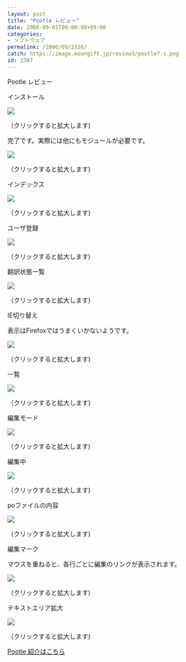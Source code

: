 ```yaml
---
layout: post
title: "Pootle レビュー"
date: 2006-09-01T09:00:00+09:00
categories:
- ソフトウェア
permalink: /2006/09/2326/
catch: https://image.moongift.jp/review3/pootle7.s.png
id: 2307
---
```

Pootle レビュー  
<!--more-->

インストール

  

[![](https://image.moongift.jp/review3/pootle1.s.png)](https://image.moongift.jp/review3/pootle1.png)  
  
（クリックすると拡大します)

  

完了です。実際には他にもモジュールが必要です。

  

[![](https://image.moongift.jp/review3/pootle2.s.png)](https://image.moongift.jp/review3/pootle2.png)  
  
（クリックすると拡大します)

  

インデックス

  

[![](https://image.moongift.jp/review3/pootle3.s.png)](https://image.moongift.jp/review3/pootle3.png)  
  
（クリックすると拡大します)

  

ユーザ登録

  

[![](https://image.moongift.jp/review3/pootle4.s.png)](https://image.moongift.jp/review3/pootle4.png)  
  
（クリックすると拡大します)

  

翻訳状態一覧

  

[![](https://image.moongift.jp/review3/pootle5.s.png)](https://image.moongift.jp/review3/pootle5.png)  
  
（クリックすると拡大します)

  

IE切り替え

  

表示はFirefoxではうまくいかないようです。

  

[![](https://image.moongift.jp/review3/pootle6.s.png)](https://image.moongift.jp/review3/pootle6.png)  
  
（クリックすると拡大します)

  

一覧

  

[![](https://image.moongift.jp/review3/pootle7.s.png)](https://image.moongift.jp/review3/pootle7.png)  
  
（クリックすると拡大します)

  

編集モード

  

[![](https://image.moongift.jp/review3/pootle8.s.png)](https://image.moongift.jp/review3/pootle8.png)  
  
（クリックすると拡大します)

  

編集中

  

[![](https://image.moongift.jp/review3/pootle9.s.png)](https://image.moongift.jp/review3/pootle9.png)  
  
（クリックすると拡大します)

  

poファイルの内容

  

[![](https://image.moongift.jp/review3/pootle10.s.png)](https://image.moongift.jp/review3/pootle10.png)  
  
（クリックすると拡大します)

  

編集マーク

  

マウスを重ねると、各行ごとに編集のリンクが表示されます。

  

[![](https://image.moongift.jp/review3/pootle11.s.png)](https://image.moongift.jp/review3/pootle11.png)  
  
（クリックすると拡大します)

  

テキストエリア拡大

  

[![](https://image.moongift.jp/review3/pootle12.s.png)](https://image.moongift.jp/review3/pootle12.png)  
  
（クリックすると拡大します)

  

[Pootle 紹介はこちら](http://oss.moongift.jp/intro/i-2324.html)

